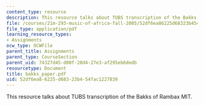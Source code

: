 ```yaml
---
content_type: resource
description: This resource talks about TUBS transcription of the Bakks of Rambax MIT.
file: /courses/21m-293-music-of-africa-fall-2005/52df6ea86225d68323b454fac1227839_bakks_paper.pdf
file_type: application/pdf
learning_resource_types:
- Assignments
ocw_type: OCWFile
parent_title: Assignments
parent_type: CourseSection
parent_uid: 74327d45-d00f-20d4-27e3-af295eb6dedb
resourcetype: Document
title: bakks_paper.pdf
uid: 52df6ea8-6225-d683-23b4-54fac1227839
---
```

This resource talks about TUBS transcription of the Bakks of Rambax MIT.

